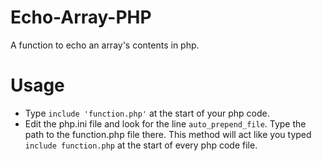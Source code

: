 # Echo-Array-PHP
A function to echo an array's contents in php. <br />
# Usage
* Type `include 'function.php'` at the start of your php code.
* Edit the php.ini file and look for the line `auto_prepend_file`. Type the path to the function.php file there. This method will act like you typed `include function.php` at the start of every php code file.
